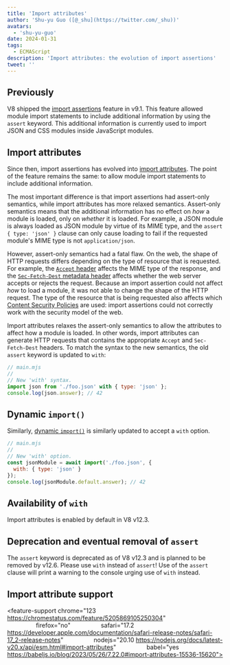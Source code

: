 ```yaml
---
title: 'Import attributes'
author: 'Shu-yu Guo ([@_shu](https://twitter.com/_shu))'
avatars:
  - 'shu-yu-guo'
date: 2024-01-31
tags:
  - ECMAScript
description: 'Import attributes: the evolution of import assertions'
tweet: ''
---
```


## Previously

V8 shipped the [import assertions](https://chromestatus.com/feature/5765269513306112) feature in v9.1. This feature allowed module import statements to include additional information by using the `assert` keyword. This additional information is currently used to import JSON and CSS modules inside JavaScript modules.

<!--truncate-->
## Import attributes

Since then, import assertions has evolved into [import attributes](https://github.com/tc39/proposal-import-attributes). The point of the feature remains the same: to allow module import statements to include additional information.

The most important difference is that import assertions had assert-only semantics, while import attributes has more relaxed semantics. Assert-only semantics means that the additional information has no effect on _how_ a module is loaded, only on _whether_ it is loaded. For example, a JSON module is always loaded as JSON module by virtue of its MIME type, and the `assert { type: 'json' }` clause can only cause loading to fail if the requested module's MIME type is not `application/json`.

However, assert-only semantics had a fatal flaw. On the web, the shape of HTTP requests differs depending on the type of resource that is requested. For example, the [`Accept` header](https://developer.mozilla.org/en-US/docs/Web/HTTP/Headers/Accept) affects the MIME type of the response, and the [`Sec-Fetch-Dest` metadata header](https://web.dev/articles/fetch-metadata) affects whether the web server accepts or rejects the request. Because an import assertion could not affect _how_ to load a module, it was not able to change the shape of the HTTP request. The type of the resource that is being requested also affects which [Content Security Policies](https://developer.mozilla.org/en-US/docs/Web/HTTP/CSP) are used: import assertions could not correctly work with the security model of the web.

Import attributes relaxes the assert-only semantics to allow the attributes to affect how a module is loaded. In other words, import attributes can generate HTTP requests that contains the appropriate `Accept` and `Sec-Fetch-Dest` headers. To match the syntax to the new semantics, the old `assert` keyword is updated to `with`:

```javascript
// main.mjs
//
// New 'with' syntax.
import json from './foo.json' with { type: 'json' };
console.log(json.answer); // 42
```

## Dynamic `import()`

Similarly, [dynamic `import()`](https://v8.dev/features/dynamic-import#dynamic) is similarly updated to accept a `with` option.

```javascript
// main.mjs
//
// New 'with' option.
const jsonModule = await import('./foo.json', {
  with: { type: 'json' }
});
console.log(jsonModule.default.answer); // 42
```

## Availability of `with`

Import attributes is enabled by default in V8 v12.3.

## Deprecation and eventual removal of `assert`

The `assert` keyword is deprecated as of V8 v12.3 and is planned to be removed by v12.6. Please use `with` instead of `assert`! Use of the `assert` clause will print a warning to the console urging use of `with` instead.

## Import attribute support

<feature-support chrome="123 https://chromestatus.com/feature/5205869105250304"
                 firefox="no"
                 safari="17.2 https://developer.apple.com/documentation/safari-release-notes/safari-17_2-release-notes"
                 nodejs="20.10 https://nodejs.org/docs/latest-v20.x/api/esm.html#import-attributes"
                 babel="yes https://babeljs.io/blog/2023/05/26/7.22.0#import-attributes-15536-15620"></feature-support>
